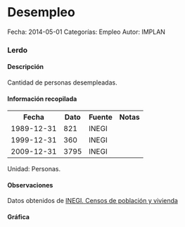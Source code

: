 Desempleo
=====

Fecha: 2014-05-01
Categorías: Empleo
Autor: IMPLAN

### Lerdo

#### Descripción

Cantidad de personas desempleadas.

#### Información recopilada

<table class="table table-hover table-bordered">
  <tr><th>Fecha</th><th>Dato</th><th>Fuente</th><th>Notas</th></tr>
  <tr><td>1989-12-31</td><td>821</td><td>INEGI</td><td></td></tr>
  <tr><td>1999-12-31</td><td>360</td><td>INEGI</td><td></td></tr>
  <tr><td>2009-12-31</td><td>3795</td><td>INEGI</td><td></td></tr>
</table>

Unidad: Personas.

#### Observaciones

Datos obtenidos de [INEGI. Censos de población y vivienda](http://www.inegi.org.mx/sistemas/consulta_resultados/iter2010.aspx?c=27329&s=est)

#### Gráfica

<div id="Morrisumzzilaa" class="grafica"></div>
  <!-- JAVASCRIPT DE LA GRAFICA EN Morrisumzzilaa -->
  <script>
  new Morris.Bar({
    element: 'Morrisumzzilaa',
    data: [
      { fecha: '1989-12-31', dato: 821 },
      { fecha: '1999-12-31', dato: 360 },
      { fecha: '2009-12-31', dato: 3795 }
    ],
    xkey: 'fecha',
    ykeys: ['dato'],
    labels: ['Dato']
  });
  </script>
